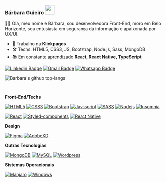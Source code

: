 ### Bárbara Guieiro  <img src="https://raw.githubusercontent.com/iampavangandhi/iampavangandhi/master/gifs/Hi.gif" width="30px"> 




:woman_technologist: Olá, meu nome é Bárbara, sou desenvolvedora Front-End, moro em Belo Horizonte, sou entusiasta em segurança da informação e apaixonada por UX/UI.

- 🚀 Trabalho na **Klickpages**
- 🛠 Techs: HTML5, CSS3, JS, Bootstrap, Node.js, Sass, MongoDB
- 📚 Em constante aprendizado **React, React Native, TypeScript**

<a href="https://www.linkedin.com/in/barbaraguieiro/" rel="nofollow"><img src="https://camo.githubusercontent.com/914a9f830f3bc9479f9daee232e62f7af7bde986/68747470733a2f2f696d672e736869656c64732e696f2f62616467652f2d4c696e6b6564496e2d626c75653f7374796c653d666f722d7468652d6261646765266c6f676f3d4c696e6b6564696e266c6f676f436f6c6f723d7768697465266c696e6b3d68747470733a2f2f7777772e6c696e6b6564696e2e636f6d2f696e2f6e6f6c6173636f6272756e612f" alt="Linkedin Badge" data-canonical-src="https://img.shields.io/badge/-LinkedIn-blue?style=for-the-badge&amp;logo=Linkedin&amp;logoColor=white&amp;link=https://www.linkedin.com/in/barbaraguieiro/" style="max-width:100%;"></a> <a href="mailto:barbaraguieiro@gmail.com"><img src="https://camo.githubusercontent.com/4eacfcdbcd0d81c21779cbe99f7e3de5c9360ea2/68747470733a2f2f696d672e736869656c64732e696f2f62616467652f2d476d61696c2d6331343433383f7374796c653d666f722d7468652d6261646765266c6f676f3d476d61696c266c6f676f436f6c6f723d7768697465266c696e6b3d6d61696c746f3a6272756e616d6e6f6c6173636f40676d61696c2e636f6d" alt="Gmail Badge" data-canonical-src="https://img.shields.io/badge/-Gmail-c14438?style=for-the-badge&amp;logo=Gmail&amp;logoColor=white&amp;link=mailto:barbaraguieiro@gmail.com" style="max-width:100%;"></a> <a href="https://api.whatsapp.com/send?phone=553898307891&amp;text=Ol%C3%A1!" rel="nofollow"><img src="https://camo.githubusercontent.com/f19f4e28f53ca6957d89a825bec24cd39e7397c2/68747470733a2f2f696d672e736869656c64732e696f2f62616467652f2d57686174736170702d3443413134333f7374796c653d666f722d7468652d6261646765266c6162656c436f6c6f723d344341313433266c6f676f3d7768617473617070266c6f676f436f6c6f723d7768697465266c696e6b3d68747470733a2f2f6170692e77686174736170702e636f6d2f73656e643f70686f6e653d3535313139383336343139313726746578743d4f6c25433325413121" alt="Whatsapp Badge" data-canonical-src="https://img.shields.io/badge/-Whatsapp-4CA143?style=for-the-badge&amp;labelColor=4CA143&amp;logo=whatsapp&amp;logoColor=white&amp;link=https://api.whatsapp.com/send?phone=5511983641917&amp;text=Ol%C3%A1!" style="max-width:100%;"></a>



![Barbara's github top-langs](https://github-readme-stats.vercel.app/api/top-langs/?username=bahguima&layout=compact&theme=dracula)


<br>

**Front-End/Techs**

[![HTML5](https://img.shields.io/badge/-HTML5-E34F26?style=flat-square&logo=html5&logoColor=white&link=https://github.com/bahguima/)](https://github.com/bahguima/) [![CSS3](https://img.shields.io/badge/-CSS3-1572B6?style=flat-square&logo=css3&link=https://github.com/bahguima/)](https://github.com/bahguima/) [![Bootstrap](https://img.shields.io/badge/-Bootstrap-5849BE?style=flat-square&logo=Bootstrap&link=https://github.com/bahguima/)](https://github.com/bahguima/) [![Javascript](https://img.shields.io/badge/-Javascript-black?style=flat-square&logo=javascript)](https://github.com/bahguima/) [![SASS](https://img.shields.io/badge/-SASS-ed9ac2?style=flat-square&logo=sass)](https://github.com/bahguima/) [![Nodejs](https://img.shields.io/badge/-Nodejs-black?style=flat-square&logo=Node.js&link=https://github.com/bahguima/)](https://github.com/bahguima/) [![Insomnia](https://img.shields.io/badge/-Insomnia-5849BE?style=flat-square&logo=Insomnia&link=https://github.com/bahguima/)](https://github.com/bahguima/)

[![React](https://img.shields.io/badge/-React-black?style=flat-square&logo=react&link=https://github.com/bahguima/)](https://github.com/bahguima/) [![Styled-components](https://img.shields.io/badge/-Styled%20Components-pink?style=flat-square&logo=styled-components)](https://github.com/bahguima/) [![React Native](https://img.shields.io/badge/-ReactNative-black?style=flat-square&logo=react)](https://github.com/bahguima/)

**Design**

[![Figma](https://img.shields.io/badge/-Figma-ffbaba?style=flat-square&logo=figma)](https://github.com/bahguima/) [![AdobeXD](https://img.shields.io/badge/-AdobeXD-d3a0c2?style=flat-square&logo=adobe&link=https://github.com/bahguima/)](https://github.com/bahguima/)



**Outras Tecnologias**

 [![MongoDB](https://img.shields.io/badge/-MongoDB-black?style=flat-square&logo=mongodb&link=https://github.com/bahguima/)](https://github.com/bahguima/) [![MySQL](https://img.shields.io/badge/-MySQL-a0c4db?style=flat-square&logo=mysql&link=https://github.com/bahguima/)](https://github.com/bahguima/) [![Wordpress](https://img.shields.io/badge/-Wordpress-21759B?style=flat-square&logo=Wordpress&link=https://github.com/bahguima/)](https://github.com/bahguima/)

**Sistemas Operacionais**

[![Manjaro](https://img.shields.io/badge/-Linux-333333?style=flat-square&logo=manjaro&link=https://github.com/bahguima/)](https://github.com/bahguima/) [![Windows](https://img.shields.io/badge/-Windows-0078D6?style=flat-square&logo=Windows&link=https://github.com/bahguima/)](https://github.com/bahguima/)



